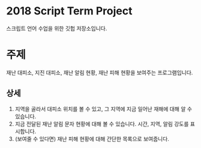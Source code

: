 # 2018 Script Term Project

스크립트 언어 수업을 위한 깃헙 저장소입니다.

# 주제
재난 대피소, 지진 대피소, 재난 알림 현황, 재난 피해 현황을 보여주는 프로그램입니다.

## 상세 
1. 지역을 골라서 대피소 위치를 볼 수 있고, 그 지역에 지금 일어난 재해에 대해 알 수 있습니다.
2. 지금 전달된 재난 알림 문자 현황에 대해 볼 수 있습니다. 시간, 지역, 알림 강도를 표시합니다.
3. (보여줄 수 있다면) 재난 피해 현황에 대해 간단한 목록으로 보여줍니다.
